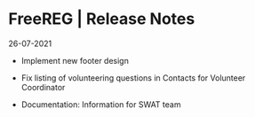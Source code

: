 __FreeREG | Release Notes__
  =======================
  26-07-2021



  * Implement new footer design

  * Fix listing of volunteering questions in Contacts for Volunteer Coordinator

  * Documentation: Information for SWAT team 
 
  
